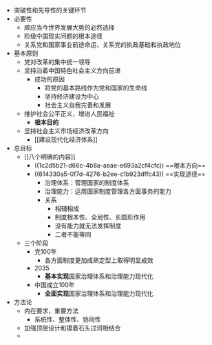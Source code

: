 - 突破性和先导性的关键环节
- 必要性
	- 顺应当今世界发展大势的必然选择
	- 阶级中国现实问题的根本途径
	- 关系党和国家事业前途命运，关系党的执政基础和执政地位
- 基本原则
	- 党对改革的集中统一领导
	- 坚持沿着中国特色社会主义方向前进
		- 成功的原因
			- 将党的基本路线作为党和国家的生命线
			- 坚持经济建设为中心
			- 社会主义自我完善和发展
	- 维护社会公平正义，增进人民福祉
		- **根本目的**
	- 坚持社会主义市场经济改革方向
		- [[建设现代化经济体系]]
- 总目标
	- [[八个明确的内容]]
		- ((1c2d5b21-d66c-4b8a-aeae-e693a2cf4cfc)) ==根本方向==
		- ((614330a5-0f7d-4276-b2ee-c1b923dffc43)) ==实现途径==
			- 治理体系：管理国家的制度体系
			- 治理能力：运用国家制度管理各方面事务的能力
			- 关系
				- 相辅相成
				- 制度根本性、全局性、长圆形作用
				- 没有能力就无法发挥制度
				- 二者不能等同
	- 三个阶段
		- 党100年
			- 各方面制度更加成熟定型上取得明显成效
		- 2035
			- **基本实现**国家治理体系和治理能力现代化
		- 中国成立100年
			- **全面实现**国家治理体系和治理能力现代化
- 方法论
	- 内在要求，重要方法
		- 系统性、整体性、协同性
	- 加强顶层设计和摸着石头过河相结合
	-